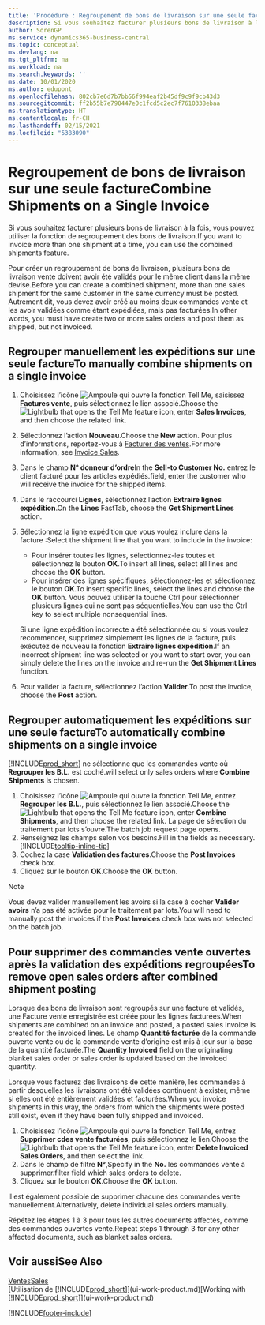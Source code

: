 ```yaml
---
title: 'Procédure : Regroupement de bons de livraison sur une seule facture | Microsoft Docs'
description: Si vous souhaitez facturer plusieurs bons de livraison à la fois, vous pouvez utiliser la fonction de regroupement des bons de livraison.
author: SorenGP
ms.service: dynamics365-business-central
ms.topic: conceptual
ms.devlang: na
ms.tgt_pltfrm: na
ms.workload: na
ms.search.keywords: ''
ms.date: 10/01/2020
ms.author: edupont
ms.openlocfilehash: 802cb7e6d7b7bb56f994eaf2b45df9c9f9cb43d3
ms.sourcegitcommit: ff2b55b7e790447e0c1fcd5c2ec7f7610338ebaa
ms.translationtype: HT
ms.contentlocale: fr-CH
ms.lasthandoff: 02/15/2021
ms.locfileid: "5383090"
---
```

# <a name="combine-shipments-on-a-single-invoice"></a><span data-ttu-id="51c20-103">Regroupement de bons de livraison sur une seule facture</span><span class="sxs-lookup"><span data-stu-id="51c20-103">Combine Shipments on a Single Invoice</span></span>
<span data-ttu-id="51c20-104">Si vous souhaitez facturer plusieurs bons de livraison à la fois, vous pouvez utiliser la fonction de regroupement des bons de livraison.</span><span class="sxs-lookup"><span data-stu-id="51c20-104">If you want to invoice more than one shipment at a time, you can use the combined shipments feature.</span></span>  

<span data-ttu-id="51c20-105">Pour créer un regroupement de bons de livraison, plusieurs bons de livraison vente doivent avoir été validés pour le même client dans la même devise.</span><span class="sxs-lookup"><span data-stu-id="51c20-105">Before you can create a combined shipment, more than one sales shipment for the same customer in the same currency must be posted.</span></span> <span data-ttu-id="51c20-106">Autrement dit, vous devez avoir créé au moins deux commandes vente et les avoir validées comme étant expédiées, mais pas facturées.</span><span class="sxs-lookup"><span data-stu-id="51c20-106">In other words, you must have create two or more sales orders and post them as shipped, but not invoiced.</span></span> 

## <a name="to-manually-combine-shipments-on-a-single-invoice"></a><span data-ttu-id="51c20-107">Regrouper manuellement les expéditions sur une seule facture</span><span class="sxs-lookup"><span data-stu-id="51c20-107">To manually combine shipments on a single invoice</span></span>  
1. <span data-ttu-id="51c20-108">Choisissez l’icône ![Ampoule qui ouvre la fonction Tell Me](media/ui-search/search_small.png "Dites-moi ce que vous voulez faire"), saisissez **Factures vente**, puis sélectionnez le lien associé.</span><span class="sxs-lookup"><span data-stu-id="51c20-108">Choose the ![Lightbulb that opens the Tell Me feature](media/ui-search/search_small.png "Tell me what you want to do") icon, enter **Sales Invoices**, and then choose the related link.</span></span>  
2. <span data-ttu-id="51c20-109">Sélectionnez l’action **Nouveau**.</span><span class="sxs-lookup"><span data-stu-id="51c20-109">Choose the **New** action.</span></span> <span data-ttu-id="51c20-110">Pour plus d’informations, reportez-vous à [Facturer des ventes](sales-how-invoice-sales.md).</span><span class="sxs-lookup"><span data-stu-id="51c20-110">For more information, see [Invoice Sales](sales-how-invoice-sales.md).</span></span>
3. <span data-ttu-id="51c20-111">Dans le champ **N° donneur d’ordre**</span><span class="sxs-lookup"><span data-stu-id="51c20-111">In the **Sell-to Customer No.**</span></span> <span data-ttu-id="51c20-112">entrez le client facturé pour les articles expédiés.</span><span class="sxs-lookup"><span data-stu-id="51c20-112">field, enter the customer who will receive the invoice for the shipped items.</span></span>  
4. <span data-ttu-id="51c20-113">Dans le raccourci **Lignes**, sélectionnez l’action **Extraire lignes expédition**.</span><span class="sxs-lookup"><span data-stu-id="51c20-113">On the **Lines** FastTab, choose the **Get Shipment Lines** action.</span></span>  
5. <span data-ttu-id="51c20-114">Sélectionnez la ligne expédition que vous voulez inclure dans la facture :</span><span class="sxs-lookup"><span data-stu-id="51c20-114">Select the shipment line that you want to include in the invoice:</span></span>  

    - <span data-ttu-id="51c20-115">Pour insérer toutes les lignes, sélectionnez-les toutes et sélectionnez le bouton **OK**.</span><span class="sxs-lookup"><span data-stu-id="51c20-115">To insert all lines, select all lines and choose the **OK** button.</span></span>  
    - <span data-ttu-id="51c20-116">Pour insérer des lignes spécifiques, sélectionnez-les et sélectionnez le bouton **OK**.</span><span class="sxs-lookup"><span data-stu-id="51c20-116">To insert specific lines, select the lines and choose the **OK** button.</span></span> <span data-ttu-id="51c20-117">Vous pouvez utiliser la touche Ctrl pour sélectionner plusieurs lignes qui ne sont pas séquentielles.</span><span class="sxs-lookup"><span data-stu-id="51c20-117">You can use the Ctrl key to select multiple nonsequential lines.</span></span>  

    <span data-ttu-id="51c20-118">Si une ligne expédition incorrecte a été sélectionnée ou si vous voulez recommencer, supprimez simplement les lignes de la facture, puis exécutez de nouveau la fonction **Extraire lignes expédition**.</span><span class="sxs-lookup"><span data-stu-id="51c20-118">If an incorrect shipment line was selected or you want to start over, you can simply delete the lines on the invoice and re-run the **Get Shipment Lines** function.</span></span>  
7. <span data-ttu-id="51c20-119">Pour valider la facture, sélectionnez l’action **Valider**.</span><span class="sxs-lookup"><span data-stu-id="51c20-119">To post the invoice, choose the **Post** action.</span></span>  

## <a name="to-automatically-combine-shipments-on-a-single-invoice"></a><span data-ttu-id="51c20-120">Regrouper automatiquement les expéditions sur une seule facture</span><span class="sxs-lookup"><span data-stu-id="51c20-120">To automatically combine shipments on a single invoice</span></span>  
[!INCLUDE[prod_short](includes/prod_short.md)] <span data-ttu-id="51c20-121">ne sélectionne que les commandes vente où **Regrouper les B.L.** est coché.</span><span class="sxs-lookup"><span data-stu-id="51c20-121">will select only sales orders where **Combine Shipments** is chosen.</span></span> 

1. <span data-ttu-id="51c20-122">Choisissez l’icône ![Ampoule qui ouvre la fonction Tell Me](media/ui-search/search_small.png "Dites-moi ce que vous voulez faire"), entrez **Regrouper les B.L.**, puis sélectionnez le lien associé.</span><span class="sxs-lookup"><span data-stu-id="51c20-122">Choose the ![Lightbulb that opens the Tell Me feature](media/ui-search/search_small.png "Tell me what you want to do") icon, enter **Combine Shipments**, and then choose the related link.</span></span> <span data-ttu-id="51c20-123">La page de sélection du traitement par lots s’ouvre.</span><span class="sxs-lookup"><span data-stu-id="51c20-123">The batch job request page opens.</span></span>  
2. <span data-ttu-id="51c20-124">Renseignez les champs selon vos besoins.</span><span class="sxs-lookup"><span data-stu-id="51c20-124">Fill in the fields as necessary.</span></span> [!INCLUDE[tooltip-inline-tip](includes/tooltip-inline-tip_md.md)]
3. <span data-ttu-id="51c20-125">Cochez la case **Validation des factures**.</span><span class="sxs-lookup"><span data-stu-id="51c20-125">Choose the **Post Invoices** check box.</span></span>  
4. <span data-ttu-id="51c20-126">Cliquez sur le bouton **OK**.</span><span class="sxs-lookup"><span data-stu-id="51c20-126">Choose the **OK** button.</span></span>  

> [!NOTE]  
>  <span data-ttu-id="51c20-127">Vous devez valider manuellement les avoirs si la case à cocher **Valider avoirs** n’a pas été activée pour le traitement par lots.</span><span class="sxs-lookup"><span data-stu-id="51c20-127">You will need to manually post the invoices if the **Post Invoices** check box was not selected on the batch job.</span></span>  

## <a name="to-remove-open-sales-orders-after-combined-shipment-posting"></a><span data-ttu-id="51c20-128">Pour supprimer des commandes vente ouvertes après la validation des expéditions regroupées</span><span class="sxs-lookup"><span data-stu-id="51c20-128">To remove open sales orders after combined shipment posting</span></span> 
<span data-ttu-id="51c20-129">Lorsque des bons de livraison sont regroupés sur une facture et validés, une Facture vente enregistrée est créée pour les lignes facturées.</span><span class="sxs-lookup"><span data-stu-id="51c20-129">When shipments are combined on an invoice and posted, a posted sales invoice is created for the invoiced lines.</span></span> <span data-ttu-id="51c20-130">Le champ **Quantité facturée** de la commande ouverte vente ou de la commande vente d’origine est mis à jour sur la base de la quantité facturée.</span><span class="sxs-lookup"><span data-stu-id="51c20-130">The **Quantity Invoiced** field on the originating blanket sales order or sales order is updated based on the invoiced quantity.</span></span>  

<span data-ttu-id="51c20-131">Lorsque vous facturez des livraisons de cette manière, les commandes à partir desquelles les livraisons ont été validées continuent à exister, même si elles ont été entièrement validées et facturées.</span><span class="sxs-lookup"><span data-stu-id="51c20-131">When you invoice shipments in this way, the orders from which the shipments were posted still exist, even if they have been fully shipped and invoiced.</span></span>   

1. <span data-ttu-id="51c20-132">Choisissez l’icône ![Ampoule qui ouvre la fonction Tell Me](media/ui-search/search_small.png "Dites-moi ce que vous voulez faire"), entrez **Supprimer cdes vente facturées**, puis sélectionnez le lien.</span><span class="sxs-lookup"><span data-stu-id="51c20-132">Choose the ![Lightbulb that opens the Tell Me feature](media/ui-search/search_small.png "Tell me what you want to do") icon, enter **Delete Invoiced Sales Orders**, and then select the link.</span></span>  
2. <span data-ttu-id="51c20-133">Dans le champ de filtre **N°**,</span><span class="sxs-lookup"><span data-stu-id="51c20-133">Specify in the **No.**</span></span> <span data-ttu-id="51c20-134">les commandes vente à supprimer.</span><span class="sxs-lookup"><span data-stu-id="51c20-134">filter field which sales orders to delete.</span></span>  
3. <span data-ttu-id="51c20-135">Cliquez sur le bouton **OK**.</span><span class="sxs-lookup"><span data-stu-id="51c20-135">Choose the **OK** button.</span></span>  

<span data-ttu-id="51c20-136">Il est également possible de supprimer chacune des commandes vente manuellement.</span><span class="sxs-lookup"><span data-stu-id="51c20-136">Alternatively, delete individual sales orders manually.</span></span>  

<span data-ttu-id="51c20-137">Répétez les étapes 1 à 3 pour tous les autres documents affectés, comme des commandes ouvertes vente.</span><span class="sxs-lookup"><span data-stu-id="51c20-137">Repeat steps 1 through 3 for any other affected documents, such as blanket sales orders.</span></span>

## <a name="see-also"></a><span data-ttu-id="51c20-138">Voir aussi</span><span class="sxs-lookup"><span data-stu-id="51c20-138">See Also</span></span>  
[<span data-ttu-id="51c20-139">Ventes</span><span class="sxs-lookup"><span data-stu-id="51c20-139">Sales</span></span>](sales-manage-sales.md)  
<span data-ttu-id="51c20-140">[Utilisation de [!INCLUDE[prod_short](includes/prod_short.md)]](ui-work-product.md)</span><span class="sxs-lookup"><span data-stu-id="51c20-140">[Working with [!INCLUDE[prod_short](includes/prod_short.md)]](ui-work-product.md)</span></span>


[!INCLUDE[footer-include](includes/footer-banner.md)]